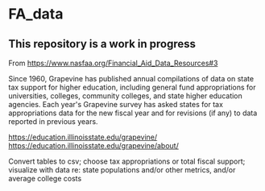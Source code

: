 # FA_data

## This repository is a work in progress

From https://www.nasfaa.org/Financial_Aid_Data_Resources#3 

Since 1960, Grapevine has published annual compilations of data on state tax support for higher education, including general fund appropriations for universities, colleges, community colleges, and state higher education agencies. Each year's Grapevine survey has asked states for tax appropriations data for the new fiscal year and for revisions (if any) to data reported in previous years. 

https://education.illinoisstate.edu/grapevine/
https://education.illinoisstate.edu/grapevine/about/ 

Convert tables to csv; choose tax appropriations or total fiscal support; visualize with data re: state populations and/or other metrics, and/or average college costs
